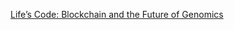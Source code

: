 [Life’s Code: Blockchain and the Future of Genomics](https://cointelegraph.com/news/lifes-code-blockchain-and-the-future-of-genomics)